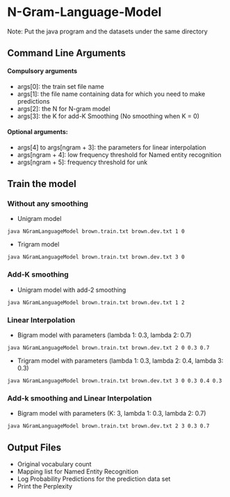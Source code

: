 # N-Gram-Language-Model
Note: Put the java program and the datasets under the same directory

## Command Line Arguments
#### Compulsory arguments
- args[0]: the train set file name
- args[1]: the file name containing data for which you need to make predictions
- args[2]: the N for N-gram model
- args[3]: the K for add-K Smoothing (No smoothing when K = 0)

#### Optional arguments:
- args[4] to args[ngram + 3]: the parameters for linear interpolation
- args[ngram + 4]: low frequency threshold for Named entity recognition
- args[ngram + 5]: frequency threshold for unk

## Train the model 
### Without any smoothing
- Unigram model
```
java NGramLanguageModel brown.train.txt brown.dev.txt 1 0
```
- Trigram model
```
java NGramLanguageModel brown.train.txt brown.dev.txt 3 0
```
### Add-K smoothing
- Unigram model with add-2 smoothing
```
java NGramLanguageModel brown.train.txt brown.dev.txt 1 2
```

### Linear Interpolation
- Bigram model with parameters (lambda 1: 0.3, lambda 2: 0.7)
```
java NGramLanguageModel brown.train.txt brown.dev.txt 2 0 0.3 0.7
```

- Trigram model with parameters (lambda 1: 0.3, lambda 2: 0.4, lambda 3: 0.3)
```
java NGramLanguageModel brown.train.txt brown.dev.txt 3 0 0.3 0.4 0.3
```

### Add-k smoothing and Linear Interpolation 
- Bigram model with parameters (K: 3, lambda 1: 0.3, lambda 2: 0.7)
```
java NGramLanguageModel brown.train.txt brown.dev.txt 2 3 0.3 0.7
```
## Output Files
- Original vocabulary count
- Mapping list for Named Entity Recognition
- Log Probability Predictions for the prediction data set
- Print the Perplexity
